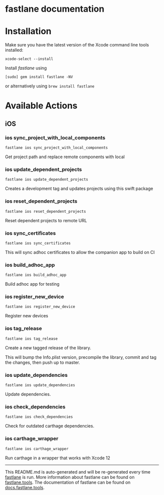 fastlane documentation
================
# Installation

Make sure you have the latest version of the Xcode command line tools installed:

```
xcode-select --install
```

Install _fastlane_ using
```
[sudo] gem install fastlane -NV
```
or alternatively using `brew install fastlane`

# Available Actions
## iOS
### ios sync_project_with_local_components
```
fastlane ios sync_project_with_local_components
```
Get project path and replace remote components with local
### ios update_dependent_projects
```
fastlane ios update_dependent_projects
```
Creates a development tag and updates projects using this swift package
### ios reset_dependent_projects
```
fastlane ios reset_dependent_projects
```
Reset dependent projects to remote URL
### ios sync_certificates
```
fastlane ios sync_certificates
```
This will sync adhoc certificates to allow the companion app to build on CI
### ios build_adhoc_app
```
fastlane ios build_adhoc_app
```
Build adhoc app for testing
### ios register_new_device
```
fastlane ios register_new_device
```
Register new devices
### ios tag_release
```
fastlane ios tag_release
```
Create a new tagged release of the library.

This will bump the Info.plist version, precompile the library, commit and tag the changes, then push up to master.
### ios update_dependencies
```
fastlane ios update_dependencies
```
Update dependencies.
### ios check_dependencies
```
fastlane ios check_dependencies
```
Check for outdated carthage dependencies.
### ios carthage_wrapper
```
fastlane ios carthage_wrapper
```
Run carthage in a wrapper that works with Xcode 12

----

This README.md is auto-generated and will be re-generated every time [fastlane](https://fastlane.tools) is run.
More information about fastlane can be found on [fastlane.tools](https://fastlane.tools).
The documentation of fastlane can be found on [docs.fastlane.tools](https://docs.fastlane.tools).
